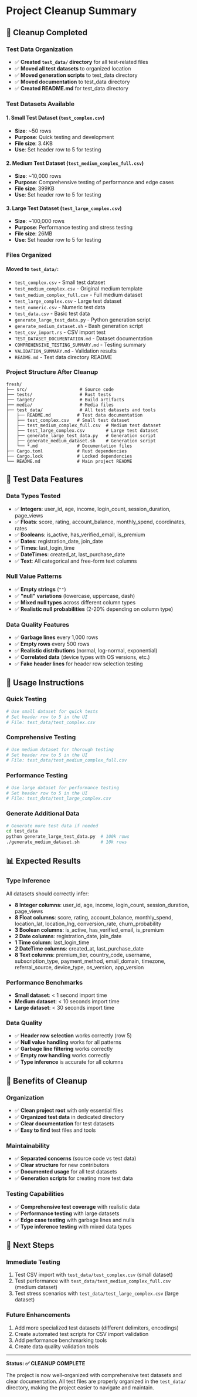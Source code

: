 # Project Cleanup Summary

## 🧹 Cleanup Completed

### Test Data Organization
- ✅ **Created `test_data/` directory** for all test-related files
- ✅ **Moved all test datasets** to organized location
- ✅ **Moved generation scripts** to test_data directory
- ✅ **Moved documentation** to test_data directory
- ✅ **Created README.md** for test_data directory

### Test Datasets Available

#### 1. Small Test Dataset (`test_complex.csv`)
- **Size**: ~50 rows
- **Purpose**: Quick testing and development
- **File size**: 3.4KB
- **Use**: Set header row to 5 for testing

#### 2. Medium Test Dataset (`test_medium_complex_full.csv`)
- **Size**: ~10,000 rows
- **Purpose**: Comprehensive testing of performance and edge cases
- **File size**: 399KB
- **Use**: Set header row to 5 for testing

#### 3. Large Test Dataset (`test_large_complex.csv`)
- **Size**: ~100,000 rows
- **Purpose**: Performance testing and stress testing
- **File size**: 26MB
- **Use**: Set header row to 5 for testing

### Files Organized

#### Moved to `test_data/`:
- `test_complex.csv` - Small test dataset
- `test_medium_complex.csv` - Original medium template
- `test_medium_complex_full.csv` - Full medium dataset
- `test_large_complex.csv` - Large test dataset
- `test_numeric.csv` - Numeric test data
- `test_data.csv` - Basic test data
- `generate_large_test_data.py` - Python generation script
- `generate_medium_dataset.sh` - Bash generation script
- `test_csv_import.rs` - CSV import test
- `TEST_DATASET_DOCUMENTATION.md` - Dataset documentation
- `COMPREHENSIVE_TESTING_SUMMARY.md` - Testing summary
- `VALIDATION_SUMMARY.md` - Validation results
- `README.md` - Test data directory README

### Project Structure After Cleanup

```
fresh/
├── src/                    # Source code
├── tests/                  # Rust tests
├── target/                 # Build artifacts
├── media/                  # Media files
├── test_data/              # All test datasets and tools
│   ├── README.md          # Test data documentation
│   ├── test_complex.csv   # Small test dataset
│   ├── test_medium_complex_full.csv  # Medium test dataset
│   ├── test_large_complex.csv        # Large test dataset
│   ├── generate_large_test_data.py   # Generation script
│   ├── generate_medium_dataset.sh    # Generation script
│   └── *.md               # Documentation files
├── Cargo.toml             # Rust dependencies
├── Cargo.lock             # Locked dependencies
└── README.md              # Main project README
```

## 🎯 Test Data Features

### Data Types Tested
- ✅ **Integers**: user_id, age, income, login_count, session_duration, page_views
- ✅ **Floats**: score, rating, account_balance, monthly_spend, coordinates, rates
- ✅ **Booleans**: is_active, has_verified_email, is_premium
- ✅ **Dates**: registration_date, join_date
- ✅ **Times**: last_login_time
- ✅ **DateTimes**: created_at, last_purchase_date
- ✅ **Text**: All categorical and free-form text columns

### Null Value Patterns
- ✅ **Empty strings** (`""`)
- ✅ **"null" variations** (lowercase, uppercase, dash)
- ✅ **Mixed null types** across different column types
- ✅ **Realistic null probabilities** (2-20% depending on column type)

### Data Quality Features
- ✅ **Garbage lines** every 1,000 rows
- ✅ **Empty rows** every 500 rows
- ✅ **Realistic distributions** (normal, log-normal, exponential)
- ✅ **Correlated data** (device types with OS versions, etc.)
- ✅ **Fake header lines** for header row selection testing

## 🚀 Usage Instructions

### Quick Testing
```bash
# Use small dataset for quick tests
# Set header row to 5 in the UI
# File: test_data/test_complex.csv
```

### Comprehensive Testing
```bash
# Use medium dataset for thorough testing
# Set header row to 5 in the UI
# File: test_data/test_medium_complex_full.csv
```

### Performance Testing
```bash
# Use large dataset for performance testing
# Set header row to 5 in the UI
# File: test_data/test_large_complex.csv
```

### Generate Additional Data
```bash
# Generate more test data if needed
cd test_data
python generate_large_test_data.py  # 100k rows
./generate_medium_dataset.sh        # 10k rows
```

## 📊 Expected Results

### Type Inference
All datasets should correctly infer:
- **8 Integer columns**: user_id, age, income, login_count, session_duration, page_views
- **8 Float columns**: score, rating, account_balance, monthly_spend, location_lat, location_lng, conversion_rate, churn_probability
- **3 Boolean columns**: is_active, has_verified_email, is_premium
- **2 Date columns**: registration_date, join_date
- **1 Time column**: last_login_time
- **2 DateTime columns**: created_at, last_purchase_date
- **8 Text columns**: premium_tier, country_code, username, subscription_type, payment_method, email_domain, timezone, referral_source, device_type, os_version, app_version

### Performance Benchmarks
- **Small dataset**: < 1 second import time
- **Medium dataset**: < 10 seconds import time
- **Large dataset**: < 30 seconds import time

### Data Quality
- ✅ **Header row selection** works correctly (row 5)
- ✅ **Null value handling** works for all patterns
- ✅ **Garbage line filtering** works correctly
- ✅ **Empty row handling** works correctly
- ✅ **Type inference** is accurate for all columns

## 🎉 Benefits of Cleanup

### Organization
- ✅ **Clean project root** with only essential files
- ✅ **Organized test data** in dedicated directory
- ✅ **Clear documentation** for test datasets
- ✅ **Easy to find** test files and tools

### Maintainability
- ✅ **Separated concerns** (source code vs test data)
- ✅ **Clear structure** for new contributors
- ✅ **Documented usage** for all test datasets
- ✅ **Generation scripts** for creating more test data

### Testing Capabilities
- ✅ **Comprehensive test coverage** with realistic data
- ✅ **Performance testing** with large datasets
- ✅ **Edge case testing** with garbage lines and nulls
- ✅ **Type inference testing** with mixed data types

## 📝 Next Steps

### Immediate Testing
1. Test CSV import with `test_data/test_complex.csv` (small dataset)
2. Test performance with `test_data/test_medium_complex_full.csv` (medium dataset)
3. Test stress scenarios with `test_data/test_large_complex.csv` (large dataset)

### Future Enhancements
1. Add more specialized test datasets (different delimiters, encodings)
2. Create automated test scripts for CSV import validation
3. Add performance benchmarking tools
4. Create data quality validation tools

---

**Status: ✅ CLEANUP COMPLETE**

The project is now well-organized with comprehensive test datasets and clear documentation. All test files are properly organized in the `test_data/` directory, making the project easier to navigate and maintain. 